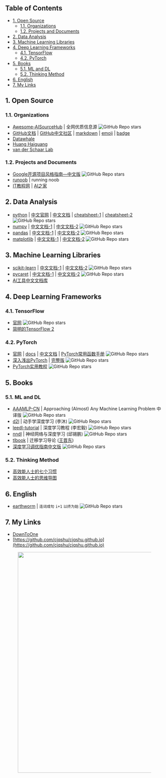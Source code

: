 <!-- # <center> # Awesome Resources </center> -->
<!-- omit in toc -->

## Table of Contents <!-- omit in toc -->

- [1. Open Source](#1-open-source)
	- [1.1. Organizations](#11-organizations)
	- [1.2. Projects and Documents](#12-projects-and-documents)
- [2. Data Analysis](#2-data-analysis)
- [3. Machine Learning Libraries](#3-machine-learning-libraries)
- [4. Deep Learning Frameworks](#4-deep-learning-frameworks)
	- [4.1. TensorFlow](#41-tensorflow)
	- [4.2. PyTorch](#42-pytorch)
- [5. Books](#5-books)
	- [5.1. ML and DL](#51-ml-and-dl)
	- [5.2. Thinking Method](#52-thinking-method)
- [6. English](#6-english)
- [7. My Links](#7-my-links)

<!-- ![GitHub Repo stars](https://img.shields.io/github/stars/username_github/repository_github) -->

## 1. Open Source

### 1.1. Organizations

-  [Awesome-AISourceHub](https://www.aisourcehub.info/) \| 全网优质信息源 ![GitHub Repo stars](https://img.shields.io/github/stars/AmbroseX/Awesome-AISourceHub)
- [GitHub文档](https://docs.github.com/zh) \| [GitHub中文社区](https://www.github-zh.com/) \| [markdown](https://docs.github.com/zh/get-started/writing-on-github/getting-started-with-writing-and-formatting-on-github/basic-writing-and-formatting-syntax) \| [emoji](https://github.com/ikatyang/emoji-cheat-sheet/blob/master/README.md) \| [badge](https://github.com/pudding0503/github-badge-collection)
- [Datawhale](https://github.com/datawhalechina)
- [Huang Haiguang](https://github.com/fengdu78)
- [van der Schaar Lab](https://github.com/vanderschaarlab/mlforhealthlabpub)

### 1.2. Projects and Documents

- [Google开源项目风格指南—中文版](https://zh-google-styleguide.readthedocs.io/en/latest/) ![GitHub Repo stars](https://img.shields.io/github/stars/zh-google-styleguide/zh-google-styleguide)
- [runoob](https://www.runoob.com/) \| running noob
- [IT教程网](https://zglg.work/) \| [AI之家](https://ai-jupyter.com/)


## 2. Data Analysis

<!-- table template
|     |     |     |
|:---:|:---:|:---:|
|     |     |     |

<br> 表示换行, br(break)
-->

<!-- tutorials -->
<!-- https://shields.io/badges/git-hub-repo-stars -->

- [python](https://www.python.org/) \| [中文官网](https://python.p2hp.com/) \| [中文文档](https://docs.python.org/zh-cn/) \| [cheatsheet-1](https://www.pythoncheatsheet.org/) \| [cheatsheet-2](https://github.com/gto76/python-cheatsheet) ![GitHub Repo stars](https://img.shields.io/github/stars/python/cpython)
- [numpy](https://numpy.org/) \| [中文文档-1](https://numpy.net/) \| [中文文档-2](https://www.numpy.org.cn/) ![GitHub Repo stars](https://img.shields.io/github/stars/numpy/numpy)
- [pandas](https://pandas.pydata.org/) \| [中文文档-1](https://pandas.github.net.cn/) \| [中文文档-2](https://www.pypandas.cn/) ![GitHub Repo stars](https://img.shields.io/github/stars/pandas-dev/pandas)
- [matplotlib](https://matplotlib.org/) \| [中文文档-1](https://matplotlib.net/) \| [中文文档-2](https://www.matplotlib.org.cn/) ![GitHub Repo stars](https://img.shields.io/github/stars/matplotlib/matplotlib)


## 3. Machine Learning Libraries

- [scikit-learn](https://scikit-learn.org/) \| [中文文档-1](https://scikit-learn.cn/) \| [中文文档-2](https://scikitlearn.com.cn/) ![GitHub Repo stars](https://img.shields.io/github/stars/scikit-learn/scikit-learn)
- [pycaret](https://scikit-learn.org/) \| [中文文档-1](https://scikit-learn.cn/) \| [中文文档-2](https://scikitlearn.com.cn/) ![GitHub Repo stars](https://img.shields.io/github/stars/scikit-learn/scikit-learn)
- [AI工具中文文档库](http://www.aidoczh.com/)


## 4. Deep Learning Frameworks

### 4.1. TensorFlow

- [官网](https://www.tensorflow.org/?hl=zh-cn) ![GitHub Repo stars](https://img.shields.io/github/stars/tensorflow/tensorflow)
- [简明的TensorFlow 2](https://tf.wiki/zh_hans/)


### 4.2. PyTorch

- [官网](https://pytorch.org/) \| [docs](https://pytorch.org/docs/) \| [中文文档](https://pytorch-cn.readthedocs.io/) \| [PyTorch常用函数手册](https://cjqshu.github.io/books/Pytorch常用函数手册.pdf) ![GitHub Repo stars](https://img.shields.io/github/stars/pytorch/pytorch)
- [深入浅出PyTorch](https://datawhalechina.github.io/thorough-pytorch/) \| [完整版](https://cjqshu.github.io/thorough-pytorch/) ![GitHub Repo stars](https://img.shields.io/github/stars/datawhalechina/thorough-pytorch)
- [PyTorch实用教程](https://tingsongyu.github.io/PyTorch-Tutorial-2nd/) ![GitHub Repo stars](https://img.shields.io/github/stars/TingsongYu/PyTorch-Tutorial-2nd)


## 5. Books

### 5.1. ML and DL
- [AAAMLP-CN](https://ytzfhqs.github.io/AAAMLP-CN/) \| Approaching (Almost) Any Machine Learning Problem 中译版 ![GitHub Repo stars](https://img.shields.io/github/stars/ytzfhqs/AAAMLP-CN)
- [d2l](https://zh-v2.d2l.ai/) \| 动手学深度学习 (李沐) ![GitHub Repo stars](https://img.shields.io/github/stars/d2l-ai/d2l-zh)
- [leedl-tutorial](https://cjqshu.github.io/books/LeeDL_Tutorial.pdf) \| 深度学习教程 (李宏毅) ![GitHub Repo stars](https://img.shields.io/github/stars/datawhalechina/leedl-tutorial)
- [nndl](https://nndl.github.io/nndl-book.pdf) \| 神经网络与深度学习 (邱锡鹏) ![GitHub Repo stars](https://img.shields.io/github/stars/nndl/nndl.github.io)
- [tlbook](https://cjqshu.github.io/books/迁移学习导论第2版_王晋东.pdf) \| 迁移学习导论 ([王晋东](https://github.com/jindongwang)) 
- [深度学习调优指南中文版](https://cjqshu.github.io/books/深度学习调参指南中文版.pdf) ![GitHub Repo stars](https://img.shields.io/github/stars/schrodingercatss/tuning_playbook_zh_cn)

### 5.2. Thinking Method

- [高效能人士的七个习惯](https://cjqshu.github.io/books/高效能人士的七个习惯_30周年纪念版.pdf)
- [高效能人士的思维导图](https://cjqshu.github.io/books/高效能人士的思维导图_席音.pdf)

## 6. English
- [earthworm](https://github.com/cuixueshe/earthworm) \| `连词成句` `i+1` `以终为始` ![GitHub Repo stars](https://img.shields.io/github/stars/cuixueshe/earthworm)


## 7. My Links
<!-- Other Links -->
<!-- GitHub repository link (URL) -->
- [DownToOne](https://xydh.fun/cjq125)
- [https://github.com/cjqshu/cjqshu.github.io](https://github.com/cjqshu/cjqshu.github.io)


<figure class="third">
    <img src="http://github-profile-summary-cards.vercel.app/api/cards/profile-details?username=cjqshu&theme=default" height="" width="700"/>
	<!-- <img src="http://github-profile-summary-cards.vercel.app/api/cards/stats?username=cjqshu&theme=default" height="" width="350"/>
	<img src="http://github-profile-summary-cards.vercel.app/api/cards/productive-time?username=cjqshu&theme=default&utcOffset=8" height="" width="350"/>
	<img src="https://api.star-history.com/svg?repos=cjqshu/cjqshu.github.io&type=Date)](https://star-history.com/#cjqshu/cjqshu.github.io&Date" height="300" width="700" /> -->
</figure>

<!-- tutorials -->
<!-- https://github-profile-summary-cards.vercel.app/demo.html -->
<!-- https://star-history.com/ -->




